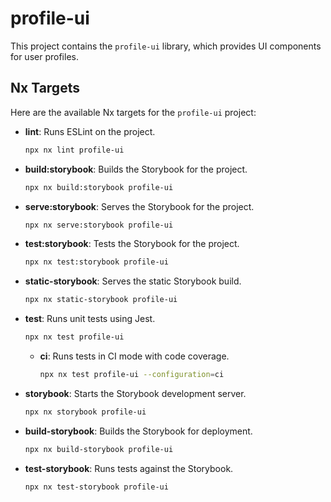 # profile-ui

This project contains the `profile-ui` library, which provides UI components for user profiles.

## Nx Targets

Here are the available Nx targets for the `profile-ui` project:

-   **lint**: Runs ESLint on the project.
    ```bash
    npx nx lint profile-ui
    ```
-   **build:storybook**: Builds the Storybook for the project.
    ```bash
    npx nx build:storybook profile-ui
    ```
-   **serve:storybook**: Serves the Storybook for the project.
    ```bash
    npx nx serve:storybook profile-ui
    ```
-   **test:storybook**: Tests the Storybook for the project.
    ```bash
    npx nx test:storybook profile-ui
    ```
-   **static-storybook**: Serves the static Storybook build.
    ```bash
    npx nx static-storybook profile-ui
    ```
-   **test**: Runs unit tests using Jest.
    ```bash
    npx nx test profile-ui
    ```
    -   **ci**: Runs tests in CI mode with code coverage.
        ```bash
        npx nx test profile-ui --configuration=ci
        ```
-   **storybook**: Starts the Storybook development server.
    ```bash
    npx nx storybook profile-ui
    ```
-   **build-storybook**: Builds the Storybook for deployment.
    ```bash
    npx nx build-storybook profile-ui
    ```
-   **test-storybook**: Runs tests against the Storybook.
    ```bash
    npx nx test-storybook profile-ui
    ```